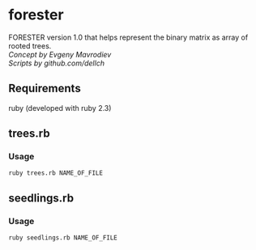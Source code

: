 # forester
FORESTER version 1.0 that helps represent the binary matrix as array of rooted trees.   
_Concept by Evgeny Mavrodiev_  
_Scripts by github.com/dellch_  
## Requirements
ruby (developed with ruby 2.3)

## trees.rb
### Usage
```
ruby trees.rb NAME_OF_FILE
```

## seedlings.rb
### Usage
```
ruby seedlings.rb NAME_OF_FILE
```
